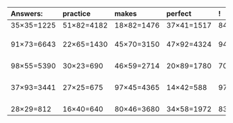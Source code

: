 | Answers: | practice | makes | perfect | ! |
| :--- | :--- | :--- | :--- | :--- |
| 35×35=1225 | 51×82=4182 | 18×82=1476 | 37×41=1517 | 84×71=5964 | 
|   |   |   |   |   | 
|   |   |   |   |   | 
|   |   |   |   |   | 
| 91×73=6643 | 22×65=1430 | 45×70=3150 | 47×92=4324 | 94×83=7802 | 
|   |   |   |   |   | 
|   |   |   |   |   | 
|   |   |   |   |   | 
|   |   |   |   |   | 
| 98×55=5390 | 30×23=690 | 46×59=2714 | 20×89=1780 | 70×11=770 | 
|   |   |   |   |   | 
|   |   |   |   |   | 
|   |   |   |   |   | 
|   |   |   |   |   | 
| 37×93=3441 | 27×25=675 | 97×45=4365 | 14×42=588 | 97×26=2522 | 
|   |   |   |   |   | 
|   |   |   |   |   | 
|   |   |   |   |   | 
|   |   |   |   |   | 
| 28×29=812 | 16×40=640 | 80×46=3680 | 34×58=1972 | 83×44=3652 | 
